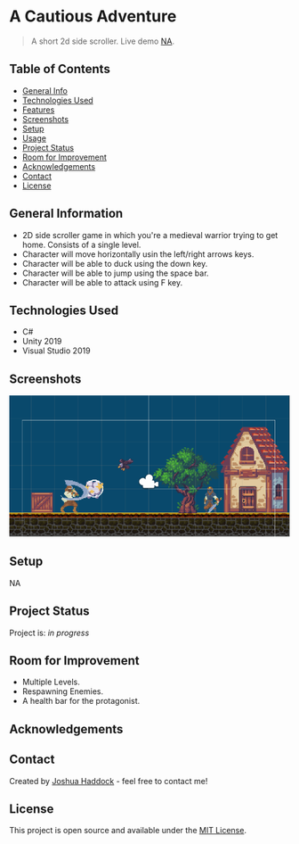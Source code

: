 # A Cautious Adventure

> A short 2d side scroller.
> Live demo [NA](https://www.example.com). <!-- If you have the project hosted somewhere, include the link here. -->

## Table of Contents

* [General Info](#general-information)
* [Technologies Used](#technologies-used)
* [Features](#features)
* [Screenshots](#screenshots)
* [Setup](#setup)
* [Usage](#usage)
* [Project Status](#project-status)
* [Room for Improvement](#room-for-improvement)
* [Acknowledgements](#acknowledgements)
* [Contact](#contact)
* [License](#license)

## General Information

* 2D side scroller game in which you're a medieval warrior trying to get home. Consists of a single level.
* Character will move horizontally usin the left/right arrows keys.
* Character will be able to duck using the down key.
* Character will be able to jump using the space bar.
* Character will be able to attack using F key.

## Technologies Used

* C#
* Unity 2019
* Visual Studio 2019

## Screenshots

![Example screenshot](./images/storyboard.png)

## Setup

NA


## Project Status

Project is: _in progress_

## Room for Improvement

* Multiple Levels.
* Respawning Enemies.
* A health bar for the protagonist.

## Acknowledgements


## Contact

Created by [Joshua Haddock](https://www.linkedin.com/in/joshuahaddock/) - feel free to contact me!

## License

This project is open source and available under the [MIT License](./LICENSE).
